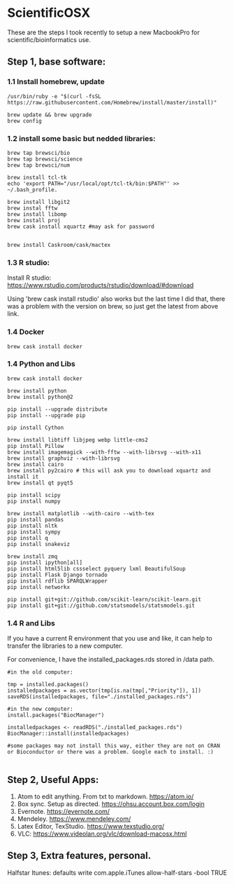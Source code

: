 # ScientificOSX
These are the steps I took recently to setup a new MacbookPro for scientific/bioinformatics use.

## Step 1, base software:

### 1.1 Install homebrew, update

```{bash }
/usr/bin/ruby -e "$(curl -fsSL https://raw.githubusercontent.com/Homebrew/install/master/install)"

brew update && brew upgrade
brew config
```
### 1.2 install some basic but nedded libraries:

```{bash }
brew tap brewsci/bio
brew tap brewsci/science
brew tap brewsci/num

brew install tcl-tk
echo 'export PATH="/usr/local/opt/tcl-tk/bin:$PATH"' >> ~/.bash_profile.

brew install libgit2
brew instal fftw
brew install libomp
brew install proj
brew cask install xquartz #may ask for password


brew install Caskroom/cask/mactex

```
### 1.3 R studio:


Install R studio: https://www.rstudio.com/products/rstudio/download/#download

Using 'brew cask install rstudio' also works but the last time I did that, there was a problem with the version on brew, so just get the latest from above link.

### 1.4 Docker
```{bash }
brew cask install docker
```

### 1.4 Python and Libs
```{bash }
brew cask install docker

brew install python
brew install python@2

pip install --upgrade distribute
pip install --upgrade pip

pip install Cython

brew install libtiff libjpeg webp little-cms2
pip install Pillow
brew install imagemagick --with-fftw --with-librsvg --with-x11
brew install graphviz --with-librsvg
brew install cairo
brew install py2cairo # this will ask you to download xquartz and install it
brew install qt pyqt5

pip install scipy
pip install numpy

brew install matplotlib --with-cairo --with-tex
pip install pandas
pip install nltk
pip install sympy
pip install q
pip install snakeviz

brew install zmq
pip install ipython[all]
pip install html5lib cssselect pyquery lxml BeautifulSoup
pip install Flask Django tornado
pip install rdflib SPARQLWrapper
pip install networkx

pip install git+git://github.com/scikit-learn/scikit-learn.git
pip install git+git://github.com/statsmodels/statsmodels.git

```

### 1.4 R and Libs

If you have a current R environment that you use and like, it can help to transfer the libraries to a new computer. 

For convenience, I have the installed_packages.rds stored in /data path. 


```{r }
#in the old computer:

tmp = installed.packages()
installedpackages = as.vector(tmp[is.na(tmp[,"Priority"]), 1])
saveRDS(installedpackages, file="./installed_packages.rds")

#in the new computer:
install.packages("BiocManager")

installedpackages <- readRDS("./installed_packages.rds")
BiocManager::install(installedpackages)

#some packages may not install this way, either they are not on CRAN or Bioconductor or there was a problem. Google each to install. :)


```
## Step 2, Useful Apps:

1. Atom to edit anything. From txt to markdown. https://atom.io/
2. Box sync. Setup as directed. https://ohsu.account.box.com/login
3. Evernote. https://evernote.com/
4. Mendeley. https://www.mendeley.com/
5. Latex Editor, TexStudio. https://www.texstudio.org/
6. VLC: https://www.videolan.org/vlc/download-macosx.html



## Step 3, Extra features, personal.

Halfstar Itunes:
defaults write com.apple.iTunes allow-half-stars -bool TRUE
